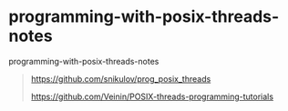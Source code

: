 # programming-with-posix-threads-notes
programming-with-posix-threads-notes



> https://github.com/snikulov/prog_posix_threads
>
> https://github.com/Veinin/POSIX-threads-programming-tutorials